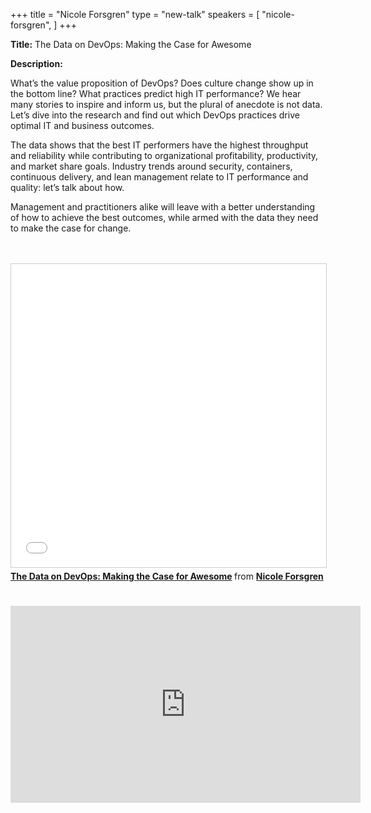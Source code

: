 +++
title = "Nicole Forsgren"
type = "new-talk"
speakers = [
        "nicole-forsgren",
]
+++
<div class="span-15  ">
  <div class="span-15  last ">
  <p><strong>Title:</strong>
The Data on DevOps: Making the Case for Awesome
</p>

<p><strong>Description:</strong></p>

<p>
What’s the value proposition of DevOps? Does culture change show up in the bottom line? What practices predict high IT performance? We hear many stories to inspire and inform us, but the plural of anecdote is not data. Let’s dive into the research and find out which DevOps practices drive optimal IT and business outcomes.
</p>

<p>
The data shows that the best IT performers have the highest throughput and reliability while contributing to organizational profitability, productivity, and market share goals. Industry trends around security, containers, continuous delivery, and lean management relate to IT performance and quality: let’s talk about how.
</p>

<p>
Management and practitioners alike will leave with a better understanding of how to achieve the best outcomes, while armed with the data they need to make the case for change.

</p>

<br>
<br>
<iframe src="//www.slideshare.net/slideshow/embed_code/key/AHb6ytptDDitUm" width="595" height="485" frameborder="0" marginwidth="0" marginheight="0" scrolling="no" style="border:1px solid #CCC; border-width:1px; margin-bottom:5px; max-width: 100%;" allowfullscreen> </iframe> <div style="margin-bottom:5px"> <strong> <a href="//www.slideshare.net/nicolefv/the-data-on-devops-making-the-case-for-awesome" title="The Data on DevOps: Making the Case for Awesome" target="_blank">The Data on DevOps: Making the Case for Awesome</a> </strong> from <strong><a href="//www.slideshare.net/nicolefv" target="_blank">Nicole Forsgren</a></strong> </div>
<br>
<br>
<iframe width="560" height="315" src="https://www.youtube.com/embed/Z6IjVf2dcKM" frameborder="0" allowfullscreen></iframe>
<br>

  </div>
</div>